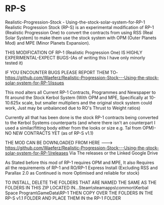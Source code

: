 # RP-S
Realistic-Progression-Stock - Using-the-stock-solar-system-for-RP-1 
Realistic Progression Stock (RP-S) is an experimental modification of RP-1 (Realistic Progression One) to convert the contracts from using RSS (Real Solar System) to make them use the stock system with OPM (Outer Planets Mod) and MPE (Minor Planets Expansion).

THIS MODIFICATION OF RP-1 (Realistic Progression One) IS HIGHLY EXPERIMENTAL-EXPECT BUGS-(As of writing this I have only minorly tested it)

IF YOU ENCOUNTER BUGS PLEASE REPORT THEM TO-https://github.com/Waeferz/Realistic-Progression-Stock---Using-the-stock-solar-system-for-RP-1/issues

This mod alters all Current RP-1 Contracts, Programmes and Newspaper to fit around the Stock Kerbol System (With OPM and MPE, Specifically at 10-10.625x scale, but smaller multipliers and the original stock system could work, Just may be unbalanced due to RO's Thrust to Weight ratios)

Currently all that has been done is the stock RP-1 contracts being converted to the Kerbol Systems counterparts (and where there isn't an counterpart I used a similar/fitting body either from the looks or size e.g. Tal from OPM)- NO NEW CONTRACTS YET (as of RP-S v1.1)

THE MOD CAN BE DOWNLOADED FROM HERE ---> https://github.com/Waeferz/Realistic-Progression-Stock---Using-the-stock-solar-system-for-RP-1/releases  Via The releases or the Linked Google Drive

As Stated before this mod of RP-1 requires OPM and MPE, It also Requires all the requirements of RP-1 and RO/RP-1 Express Install (Excluding RSS and Parallax 2.0 as Continued is more Optimised and reliable for stock)

TO INSTALL, DELETE THE FOLDERS THAT ARE NAMED THE SAME AS THE FOLDERS IN THIS ZIP LOCATED IN...Steam\steamapps\common\Kerbal Space Program\GameData\RP-1 THEN COPY OVER THE FOLDERS IN THE RP-S v1.1 FOLDER AND PLACE THEM IN the RP-1 FOLDER

